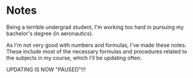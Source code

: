 Notes
=====
Being a terrible undergrad student, I'm working too hard in pursuing my bachelor's degree (in aeronautics).

As I'm not very good with numbers and formulas, I've made these notes. These include most of the necessary formulas and procedures related to the subjects in my course, which I'll be updating often.

UPDATING IS NOW "PAUSED"!!!